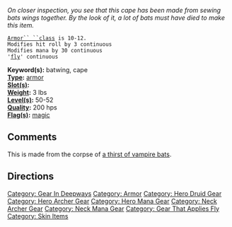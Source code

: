 *On closer inspection, you see that this cape has been made from sewing
bats wings together. By the look of it, a lot of bats must have died to
make this item.*

[`Armor`` ``class`](Armor_Class.md "wikilink")` is 10-12.`  
`Modifies hit roll by 3 continuous`  
`Modifies mana by 30 continuous`  
`'`[`fly`](Fly.md "wikilink")`' continuous`

**Keyword(s):** batwing, cape  
**[Type](:Category:_Object_Types.md "wikilink"):**
[armor](:Category:_Armor.md "wikilink")  
**[Slot(s)](Object_Slots.md "wikilink"):** <worn around neck>  
**[Weight](Object_Weight.md "wikilink"):** 3 lbs  
**[Level(s)](Object_Level.md "wikilink"):** 50-52  
**[Quality](Object_Quality.md "wikilink"):** 200 hps  
**[Flag(s)](:Category:_Object_Flags.md "wikilink"):**
[magic](Magic_Flag.md "wikilink")  

## Comments

This is made from the corpse of [a thirst of vampire
bats](Thirst_Of_Vampire_Bats.md "wikilink").

## Directions

[Category: Gear In Deepways](Category:_Gear_In_Deepways "wikilink")
[Category: Armor](Category:_Armor "wikilink") [Category: Hero Druid
Gear](Category:_Hero_Druid_Gear "wikilink") [Category: Hero Archer
Gear](Category:_Hero_Archer_Gear "wikilink") [Category: Hero Mana
Gear](Category:_Hero_Mana_Gear "wikilink") [Category: Neck Archer
Gear](Category:_Neck_Archer_Gear "wikilink") [Category: Neck Mana
Gear](Category:_Neck_Mana_Gear "wikilink") [Category: Gear That Applies
Fly](Category:_Gear_That_Applies_Fly "wikilink") [Category: Skin
Items](Category:_Skin_Items "wikilink")

